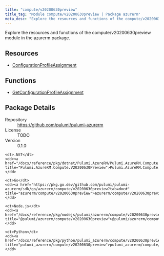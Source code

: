 ```yaml
---
title: "compute/v20200630preview"
title_tag: "Module compute/v20200630preview | Package azurerm"
meta_desc: "Explore the resources and functions of the compute/v20200630preview module in the azurerm package."
---
```


<!-- WARNING: this file was generated by Pulumi Docs Generator. -->
<!-- Do not edit by hand unless you're certain you know what you are doing! -->

Explore the resources and functions of the compute/v20200630preview module in the azurerm package.

<h2 id="resources">Resources</h2>
<ul class="api">
    <li><a href="configurationprofileassignment" title="ConfigurationProfileAssignment"><span class="symbol resource"></span>ConfigurationProfileAssignment</a></li>
</ul>

<h2 id="functions">Functions</h2>
<ul class="api">
    <li><a href="getconfigurationprofileassignment" title="GetConfigurationProfileAssignment"><span class="symbol function"></span>GetConfigurationProfileAssignment</a></li>
</ul>

<h2 id="package-details">Package Details</h2>
<dl class="package-details">
	<dt>Repository</dt>
	<dd><a href="https://github.com/pulumi/pulumi-azurerm">https://github.com/pulumi/pulumi-azurerm</a></dd>
	<dt>License</dt>
	<dd>TODO</dd>
	<dt>Version</dt>
	<dd>0.1.0</dd>
</dl>



<dl class="tabular">

    <dt>.NET</dt>
    <dd><a href="/docs/reference/pkg/dotnet/Pulumi.AzureRM/Pulumi.AzureRM.Compute.V20200630Preview.html" title="Pulumi.AzureRM.Compute.V20200630Preview">Pulumi.AzureRM.Compute.V20200630Preview</a></dd>

    <dt>Go</dt>
    <dd><a href="https://pkg.go.dev/github.com/pulumi/pulumi-azurerm/sdk/go/azurerm/compute/v20200630preview?tab=doc#" title="azurerm/compute/v20200630preview">azurerm/compute/v20200630preview</a></dd>

    <dt>Node.js</dt>
    <dd><a href="/docs/reference/pkg/nodejs/pulumi/azurerm/compute/v20200630preview/#" title="@pulumi/azurerm/compute/v20200630preview">@pulumi/azurerm/compute/v20200630preview</a></dd>

    <dt>Python</dt>
    <dd><a href="/docs/reference/pkg/python/pulumi_azurerm/compute/v20200630preview" title="pulumi_azurerm/compute/v20200630preview">pulumi_azurerm/compute/v20200630preview</a></dd>

</dl>

